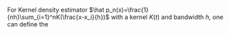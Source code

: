 For Kernel density estimator $\hat p_n(x)=\frac{1}{nh}\sum_{i=1}^nK(\frac{x-x_i}{h})$ with a kernel $K(t)$ and bandwidth $h$, one can define the 